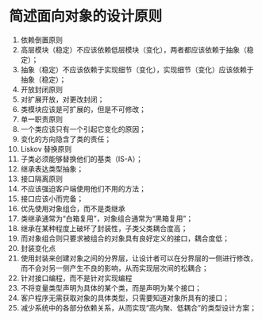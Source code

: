 # 简述面向对象的设计原则

1. 依赖倒置原则
  1. 高层模块（稳定）不应该依赖低层模块（变化），两者都应该依赖于抽象（稳定）；
  2. 抽象（稳定）不应该依赖于实现细节（变化），实现细节（变化）应该依赖于抽象（稳定）；
2. 开放封闭原则
  1. 对扩展开放，对更改封闭；
  2. 类模块应该是可扩展的，但是不可修改；
3. 单一职责原则
  1. 一个类应该只有一个引起它变化的原因；
  2. 变化的方向隐含了类的责任；
4. Liskov 替换原则
  1. 子类必须能够替换他们的基类（IS-A）；
  2. 继承表达类型抽象；
5. 接口隔离原则
  1. 不应该强迫客户端使用他们不用的方法；
  2. 接口应该小而完备；
6. 优先使用对象组合，而不是类继承
  1. 类继承通常为“白箱复用”，对象组合通常为“黑箱复用”；
  2. 继承在某种程度上破坏了封装性，子类父类耦合度高；
  3. 而对象组合则只要求被组合的对象具有良好定义的接口，耦合度低；
7. 封装变化点
  1. 使用封装来创建对象之间的分界层，让设计者可以在分界层的一侧进行修改，而不会对另一侧产生不良的影响，从而实现层次间的松耦合；
8. 针对接口编程，而不是针对实现编程
  1. 不将变量类型声明为具体的某个类，而是声明为某个接口；
  2. 客户程序无需获取对象的具体类型，只需要知道对象所具有的接口；
  3. 减少系统中的各部分依赖关系，从而实现“高内聚、低耦合”的类型设计方案；